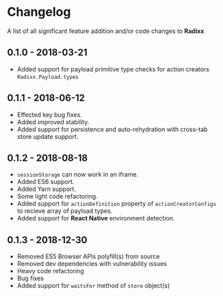 # Changelog

A list of all significant feature addition and/or code changes to **Radixx**

## 0.1.0 - 2018-03-21

- Added support for payload primitive type checks for action creators `Radixx.Payload.types`

## 0.1.1 - 2018-06-12

- Effected key bug fixes. 
- Added improved stability.
- Added support for persistence and auto-rehydration with cross-tab store update support. 

## 0.1.2 - 2018-08-18

- `sessionStorage` can now work in an iframe.
- Added ES6 support.
- Added Yarn support.
- Some light code refactoring.
- Added support for `actionDefinition` property of `actionCreatorConfigs` to recieve array of payload types.
- Added support for **React Native** environment detection.

## 0.1.3 - 2018-12-30

- Removed ES5 Browser APIs polyfill(s) from source
- Removed dev dependencies with vulnerability issues
- Heavy code refactoring
- Bug fixes
- Added support for `waitsFor` method of `store` object(s)
